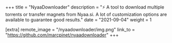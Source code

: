 +++
title = "NyaaDownloader"
description = "⚡️ A tool to download multiple torrents or transfer magnets from Nyaa.si. A lot of customization options are available to guarantee good results."
date = "2021-09-04"
weight = 1

[extra]
remote_image = "/nyaadownloader/img.png"
link_to = "https://github.com/marcpinet/nyaadownloader"
+++